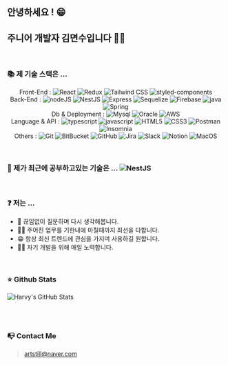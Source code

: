 ## 안녕하세요 ! 😁 
## 주니어 개발자 김면수입니다 👶🏻 
<br>

### 📚  제 기술 스택은 ...

<!--
**PreAgile/PreAgile** is a ✨ _special_ ✨ repository because its `README.md` (this file) appears on your GitHub profile.

Here are some ideas to get you started:

- 🔭 I’m currently working on ...
- 🌱 I’m currently learning ...
- 👯 I’m looking to collaborate on ...
- 🤔 I’m looking for help with ...
- 💬 Ask me about ...
- 📫 How to reach me: ...
- 😄 Pronouns: ...
- ⚡ Fun fact: ...
-->
<p align="center">
  Front-End :
  <img alt="React" src="https://img.shields.io/badge/-React-informational?style=plastic&logo=React&logoColor=white&color=rgb(97,218,251)">
  <img alt="Redux" src="https://img.shields.io/badge/-Redux-informational?style=plastic&logo=Redux&logoColor=white&color=rgb(118,74,188)">
  <img alt="Tailwind CSS" src="https://img.shields.io/badge/Tailwind_CSS-38B2AC?style=plastic&logo=tailwind-css&logoColor=white">
  <img alt="styled-components" src="https://img.shields.io/badge/_styled_components-informational?style=plastic&logo=styled-components&logoColor=white&color=rgb(219,112,147)">
   <!-- back-end -->
    <br>
    Back-End :
  <img alt="nodeJS" src="https://img.shields.io/badge/-Node.js-informational?style=plastic&logo=Node.js&logoColor=white&color=rgb(51,153,51)">
  <img alt="NestJS" src="https://img.shields.io/badge/-NestJs-informational?style=plastic&logo=NestJs&logoColor=white&color=rgb(244,35,78)">
  <img alt="Express" src="https://img.shields.io/badge/Express.js-404D59?style=plastic">
  <img alt="Sequelize" src="https://img.shields.io/badge/-Sequelize-informational?style=plastic&logo=&logoColor=white&color=rgb(0,0,0)">
  <img alt="Firebase" src="https://img.shields.io/badge/-Firebase-informational?style=plastic&logo=Firebase&logoColor=white&color=rgb(255,202,40)">
  <img alt="java" src="https://img.shields.io/badge/-Java-informational?style=plastic&logo=Java&logoColor=white&color=rgb(0,115,150)">
  <img alt="Spring" src="https://img.shields.io/badge/-Spring-informational?style=plastic&logo=Spring&logoColor=white&color=rgb(109,179,63)">
    <!-- DB & Deployment -->
   <br>
   Db & Deployment :
  <img alt="Mysql" src="https://img.shields.io/badge/-MySQL-informational?style=plastic&logo=MySQL&logoColor=white&color=rgb(68,121,161)">
  <img alt="Oracle" src="https://img.shields.io/badge/-Oracle-informational?style=plastic&logo=Oracle&logoColor=white&color=rgb(248,0,0)">
  <img alt="AWS" src="https://img.shields.io/badge/-AWS-informational?style=plastic&logo=Amazon&logoColor=white&color=rgb(255,153,0)">
   <br>
    <!-- Language & API-->
    Language & API : 
  <img alt="typescript" src="https://img.shields.io/badge/-Typescript-informational?style=plastic&logo=Typescript&logoColor=white&color=rgb(0,122,204)">
  <img alt="javascript" src="https://img.shields.io/badge/-JavaScript-informational?style=plastic&logo=Javascript&logoColor=white&color=rgb(247,223,30)">
  <img alt="HTML5" src="https://img.shields.io/badge/-HTML5-informational?style=plastic&logo=HTML5&logoColor=white&color=rgb(277,79,38)">
  <img alt="CSS3" src="https://img.shields.io/badge/-CSS3-informational?style=plastic&logo=CSS3&logoColor=white&color=rgb(21,144,181)">
  <img alt="Postman" src="https://img.shields.io/badge/-Postman-informational?style=plastic&logo=Postman&logoColor=white&color=rgb(255,108,55)">
  <img alt="Insomnia" src="https://img.shields.io/badge/-Insomnia-informational?style=plastic&logo=Insomnia&logoColor=white&color=rgb(88,73,190)">
    <br>
    <!-- Others -->
    Others : 
  <img alt="Git" src="https://img.shields.io/badge/-Git-informational?style=plastic&logo=Git&logoColor=white&color=rgb(240,80,50)">
  <img alt="BitBucket" src="https://img.shields.io/badge/-Bitbucket-informational?style=plastic&logo=Bitbucket&logoColor=white&color=rgb(0,82,204)">
  <img alt="GitHub" src="https://img.shields.io/badge/-GitHub-informational?style=plastic&logo=GitHub&logoColor=white&color=rgb(24,23,23)">
  <img alt="Jira" src="https://img.shields.io/badge/-Jira-informational?style=plastic&logo=Jira&logoColor=white&color=rgb(0,82,204)">
  <img alt="Slack" src="https://img.shields.io/badge/-Slack-informational?style=plastic&logo=Slack&logoColor=white&color=rgb(74,21,75)">
  <img alt="Notion" src="https://img.shields.io/badge/-Notion-informational?style=plastic&logo=notion&logoColor=white&color=rgb(0,0,0)">
  <img alt="MacOS" src="https://img.shields.io/badge/-MacOS-informational?style=plastic&logo=Apple&logoColor=white&color=rgb(0,0,0)">
  </p>
  <br>

### 👀  제가 최근에 공부하고있는 기술은 ... <img alt="NestJS" src="https://img.shields.io/badge/-NestJs-informational?style=plastic&logo=NestJs&logoColor=white&color=rgb(244,35,78)"> 
<br>

 ### ❓ 저는 ... 
 * 🤔 끊임없이 질문하며 다시 생각해봅니다.
 * 👊🏻 주어진 업무를 기한내에 마칠때까지 최선을 다합니다.
 * 😁 항상 최신 트렌드에 관심을 가지며 사용하길 원합니다.
 * 👨‍🎓 자기 개발을 위해 매일 노력합니다.
<br>

### ⭐️ Github Stats
<p>
<img align="center" alt="Harvy's GitHub Stats" src="https://github-readme-stats.vercel.app/api?username=PreAgile&show_icons=true&theme=radical" />
 </p>
<br>

<!--START_SECTION:activity-->
<!--END_SECTION:activity-->
<br>

### 📭 Contact Me
> artstill@naver.com

